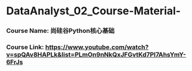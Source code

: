 # DataAnalyst_02_Course-Material-

### Course Name: 尚硅谷Python核心基础
### Course Link: https://www.youtube.com/watch?v=spQAv8HAPLk&list=PLmOn9nNkQxJFGvtKd7PI7AhsYmY-6FrJs
